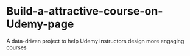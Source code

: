 # Build-a-attractive-course-on-Udemy-page
A data-driven project to help Udemy instructors design more engaging courses
